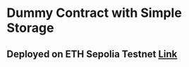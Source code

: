 # Dummy Contract with Simple Storage

## Deployed on ETH Sepolia Testnet [Link](https://sepolia.etherscan.io/address/0x52a3f3B9c586C59DEB43F661F159A70D21D3d1ed)
